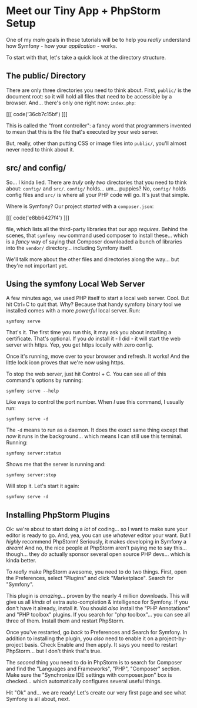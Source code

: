 # Meet our Tiny App + PhpStorm Setup

One of my *main* goals in these tutorials will be to help you *really* understand
how Symfony - how your *application* - works.

To start with that, let's take a quick look at the directory structure.

## The public/ Directory

There are only three directories you need to think about. First, `public/` is
the document root: so it will hold all files that need to be accessible by a
browser. And... there's only one right now: `index.php`:

[[[ code('36cb7c15bf') ]]]

This is called the "front controller": a fancy word that programmers invented to 
mean that this is the file that's executed by your web server.

But, really, other than putting CSS or image files into `public/`, you'll almost
never need to think about it.

## src/ and config/

So... I kinda lied. There are *truly* only *two* directories that you need to
think about: `config/` and `src/`. `config/` holds... um... puppies? No, `config/`
holds config files and `src/` is where all your PHP code will go. It's just that
simple.

Where is Symfony? Our project *started* with a `composer.json`:

[[[ code('e8bb6427f4') ]]] 
 
file, which lists all the third-party libraries that our app *requires*. 
Behind the scenes, that `symfony new` command used composer to install these... 
which is a *fancy* way of saying that Composer downloaded a bunch of libraries 
into the `vendor/` directory... including Symfony itself.

We'll talk more about the other files and directories along the way... but they're
not important yet.

## Using the symfony Local Web Server

A few minutes ago, we used PHP itself to start a local web server. Cool. But
hit Ctrl+C to quit that. Why? Because that handy symfony binary tool we
installed comes with a more *powerful* local server. Run:

```terminal
symfony serve
```

That's it. The first time you run this, it may ask you about installing a
certificate. That's optional. If you *do* install it - I did - it will start
the web server with https. Yep, you get https locally with zero config.

Once it's running, move over to your browser and refresh. It works! And the
little lock icon proves that we're now using https.

To stop the web server, just hit Control + C. You can see all of this command's
options by running:

```terminal
symfony serve --help
```

Like ways to control the port number. When *I* use this command, I usually run:

```terminal
symfony serve -d
```

The `-d` means to run as a daemon. It does the exact same thing except that *now*
it runs in the background... which means I can still use this terminal. Running:

```terminal
symfony server:status
```

Shows me that the server is running and:

```terminal
symfony server:stop
```

Will stop it. Let's start it again:

```terminal-silent
symfony serve -d
```

## Installing PhpStorm Plugins

Ok: we're about to start doing a *lot* of coding... so I want to make sure your
editor is ready to go. And, yea, you can use *whatever* editor your want. But I
*highly* recommend PhpStorm! Seriously, it makes developing in Symfony a *dream*!
And no, the nice people at PhpStorm aren't paying me to say this... though... they
*do* actually sponsor several open source PHP devs... which is kinda better.

To *really* make PhpStorm awesome, you need to do two things. First, open the
Preferences, select "Plugins" and click "Marketplace". Search for "Symfony".

This plugin is *amazing*... proven by the nearly 4 million downloads. This will
give us all *kinds* of extra auto-completion & intelligence for Symfony.
If you don't have it already, install it. You should *also* install the
"PHP Annotations" and "PHP toolbox" plugins. If you search for "php toolbox"...
you can see all three of them. Install them and restart PhpStorm.

Once you've restarted, go *back* to Preferences and Search for Symfony. In
addition to installing the plugin, you *also* need to enable it on a
project-by-project basis. Check Enable and then apply. It says you need to
restart PhpStorm... but I don't think that's true.

The *second* thing you need to do in PhpStorm is to search for Composer and find
the "Languages and Frameworks", "PHP", "Composer" section. Make sure the
"Synchronize IDE settings with composer.json" box is checked... which
automatically configures several useful things.

Hit "Ok" and... we are ready! Let's create our very first page and see what
Symfony is all about, next.
